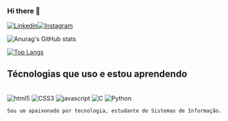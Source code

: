 ### Hi there 👋


[![Linkedin](https://img.shields.io/badge/LinkedIn-0077B5?style=for-the-badge&logo=linkedin&logoColor=white)](https://www.linkedin.com/in/victorbenvinda/)[![Instagram](https://img.shields.io/badge/Instagram-E4405F?style=for-the-badge&logo=instagram&logoColor=white)](https://www.instagram.com/victor.1408/)


![Anurag's GitHub stats](https://github-readme-stats.vercel.app/api?username=Arcade1408&show_icons=true&theme=onedark)

[![Top Langs](https://github-readme-stats.vercel.app/api/top-langs/?username=Arcade1408&layout=compact)](https://github.com/anuraghazra/github-readme-stats)

## Técnologias que uso e estou aprendendo

<div style="display: inline_block"><br/>
    <img align="center" alt="html5" src="https://img.shields.io/badge/HTML-239120?style=for-the-badge&logo=html5&logoColor=white" />
    <img align="center" alt="CSS3" src="https://img.shields.io/badge/CSS-239120?&style=for-the-badge&logo=css3&logoColor=white" />
    <img align="center" alt="javascript" src="https://img.shields.io/badge/JavaScript-F7DF1E?style=for-the-badge&logo=javascript&logoColor=black" />
    <img align="center" alt="C" src="https://img.shields.io/badge/C%23-239120?style=for-the-badge&logo=c-sharp&logoColor=white" />
    <img align="center" alt="Python" src="https://img.shields.io/badge/Python-3776AB?style=for-the-badge&logo=python&logoColor=white" />
    
    Sou um apaixonado por tecnologia, estudante de Sistemas de Informação.
